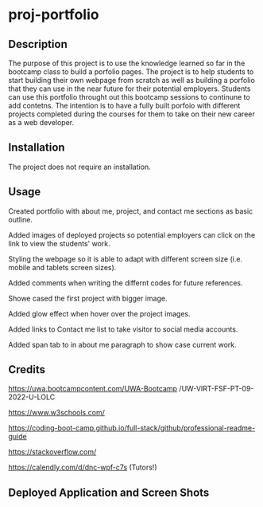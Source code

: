 # proj-portfolio

## Description

The purpose of this project is to use the knowledge learned so far in the bootcamp class to build a porfolio pages. The project is to help students to start building their own webpage from scratch as well as building a porfolio that they can use in the near future for their potential employers. Students can use this portfolio throught out this bootcamp sessions to continune to add contetns. The intention is to have a fully built porfoio with different projects completed during the courses for them to take on their new career as a web developer. 

## Installation

The project does not require an installation.

## Usage

Created portfolio with about me, project, and contact me sections as basic outline.

Added images of deployed projects so potential employers can click on the link to view the students' work.

Styling the webpage so it is able to adapt with different screen size (i.e. mobile and tablets screen sizes).

Added comments when writing the differnt codes for future references. 

Showe cased the first project with bigger image.

Added glow effect when hover over the project images.

Added links to Contact me list to take visitor to social media accounts. 

Added span tab to in about me paragraph to show case current work.

## Credits 

https://uwa.bootcampcontent.com/UWA-Bootcamp
/UW-VIRT-FSF-PT-09-2022-U-LOLC

https://www.w3schools.com/

https://coding-boot-camp.github.io/full-stack/github/professional-readme-guide

https://stackoverflow.com/

https://calendly.com/d/dnc-wpf-c7s (Tutors!)

## Deployed Application and Screen Shots





